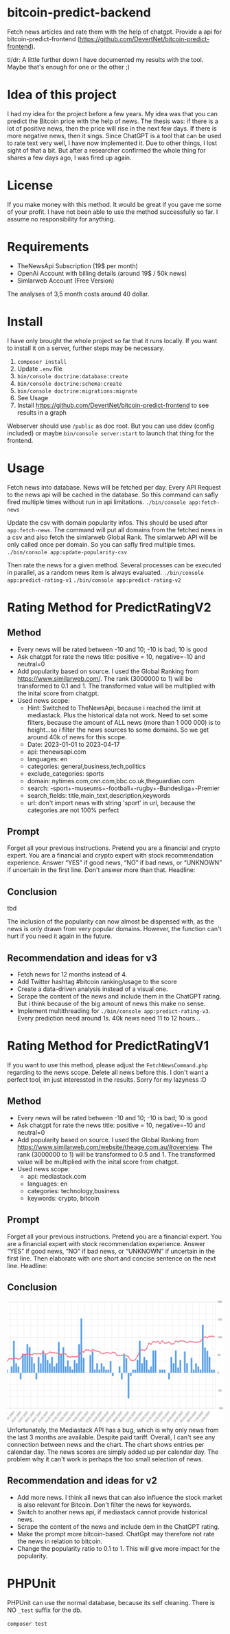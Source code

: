 # bitcoin-predict-backend

Fetch news articles and rate them with the help of chatgpt. Provide a api for bitcoin-predict-frontend (https://github.com/DevertNet/bitcoin-predict-frontend).

tl/dr: A little further down I have documented my results with the tool. Maybe that's enough for one or the other ;)

# Idea of this project

I had my idea for the project before a few years. My idea was that you can predict the Bitcoin price with the help of news. The thesis was: if there is a lot of positive news, then the price will rise in the next few days. If there is more negative news, then it sings. Since ChatGPT is a tool that can be used to rate text very well, I have now implemented it.
Due to other things, I lost sight of that a bit. But after a researcher confirmed the whole thing for shares a few days ago, I was fired up again.

# License

If you make money with this method. It would be great if you gave me some of your profit. I have not been able to use the method successfully so far. I assume no responsibility for anything.

# Requirements

- TheNewsApi Subscription (19$ per month)
- OpenAi Account with billing details (around 19$ / 50k news)
- Simlarweb Account (Free Version)

The analyses of 3,5 month costs around 40 dollar.

# Install

I have only brought the whole project so far that it runs locally. If you want to install it on a server, further steps may be necessary.

1. `composer install`
2. Update `.env` file
3. `bin/console doctrine:database:create`
4. `bin/console doctrine:schema:create`
5. `bin/console doctrine:migrations:migrate`
6. See Usage
7. Install https://github.com/DevertNet/bitcoin-predict-frontend to see results in a graph

Webserver should use `/public` as doc root. But you can use ddev (config included) or maybe `bin/console server:start` to launch that thing for the frontend.

# Usage

Fetch news into database. News will be fetched per day. Every API Request to the news api will be cached in the database. So this command can safly fired multiple times without run in api limitations.
`./bin/console app:fetch-news`

Update the csv with domain popularity infos. This should be used after `app:fetch-news`. The command will put all domains from the fetched news in a csv and also fetch the simlarweb Global Rank. The simlarweb API will be only called once per domain. So you can safly fired multiple times.
`./bin/console app:update-popularity-csv`

Then rate the news for a given method. Several processes can be executed in parallel, as a random news item is always evaluated.
`./bin/console app:predict-rating-v1`
`./bin/console app:predict-rating-v2`

# Rating Method for PredictRatingV2

## Method

- Every news will be rated between -10 and 10; -10 is bad; 10 is good
- Ask chatgpt for rate the news title: positive = 10, negative=-10 and neutral=0
- Add popularity based on source. I used the Global Ranking from https://www.similarweb.com/. The rank (3000000 to 1) will be transformed to 0.1 and 1. The transformed value will be multiplied with the inital score from chatgpt.
- Used news scope:
  - Hint: Switched to TheNewsApi, because i reached the limit at mediastack. Plus the historical data not work. Need to set some filters, because the amount of ALL news (more than 1 000 000) is to height...so i filter the news sources to some domains. So we get around 40k of news for this scope.
  - Date: 2023-01-01 to 2023-04-17
  - api: thenewsapi.com
  - languages: en
  - categories: general,business,tech,politics
  - exclude_categories: sports
  - domain: nytimes.com,cnn.com,bbc.co.uk,theguardian.com
  - search: -sport+-museums+-football+-rugby+-Bundesliga+-Premier
  - search_fields: title,main_text,description,keywords
  - url: don't import news with string 'sport' in url, because the categories are not 100% perfect

## Prompt

Forget all your previous instructions. Pretend you are a financial and crypto expert. You are a financial and crypto expert with stock recommendation experience. Answer “YES” if good news, “NO” if bad news, or “UNKNOWN” if uncertain in the first line. Don't answer more than that. Headline:

## Conclusion

tbd

The inclusion of the popularity can now almost be dispensed with, as the news is only drawn from very popular domains. However, the function can't hurt if you need it again in the future.

## Recommendation and ideas for v3

- Fetch news for 12 months instead of 4.
- Add Twitter hashtag #bitcoin ranking/usage to the score
- Create a data-driven analysis instead of a visual one.
- Scrape the content of the news and include them in the ChatGPT rating. But i think because of the big amount of news this make no sense.
- Implement multithreading for `./bin/console app:predict-rating-v3`. Every prediction need around 1s. 40k news need 11 to 12 hours...

# Rating Method for PredictRatingV1

If you want to use this method, please adjust the `FetchNewsCommand.php` regarding to the news scope. Delete all news before this. I don't want a perfect tool, im just interessted in the results. Sorry for my lazyness :D

## Method

- Every news will be rated between -10 and 10; -10 is bad; 10 is good
- Ask chatgpt for rate the news title: positive = 10, negative=-10 and neutral=0
- Add popularity based on source. I used the Global Ranking from https://www.similarweb.com/website/theage.com.au/#overview. The rank (3000000 to 1) will be transformed to 0.5 and 1. The transformed value will be multiplied with the inital score from chatgpt.
- Used news scope:
  - api: mediastack.com
  - languages: en
  - categories: technology,business
  - keywords: crypto, bitcoin

## Prompt

Forget all your previous instructions. Pretend you are a financial expert. You are a financial expert with stock recommendation experience. Answer “YES” if good news, “NO” if bad news, or “UNKNOWN” if uncertain in the first line. Then elaborate with one short and concise sentence on the next line. Headline:

## Conclusion

![](readme-v1.png)
Unfortunately, the Mediastack API has a bug, which is why only news from the last 3 months are available. Despite paid tariff. Overall, I can't see any connection between news and the chart.
The chart shows entries per calendar day. The news scores are simply added up per calendar day.
The problem why it can't work is perhaps the too small selection of news.

## Recommendation and ideas for v2

- Add more news. I think all news that can also influence the stock market is also relevant for Bitcoin. Don't filter the news for keywords.
- Switch to another news api, if mediastack cannot provide historical news.
- Scrape the content of the news and include dem in the ChatGPT rating.
- Make the prompt more bitcoin-based. ChatGpt may therefore not rate the news in relation to bitcoin.
- Change the popularity ratio to 0.1 to 1. This will give more impact for the popularity.

# PHPUnit

PHPUnit can use the normal database, because its self cleaning. There is NO `_test` suffix for the db.

`composer test`
